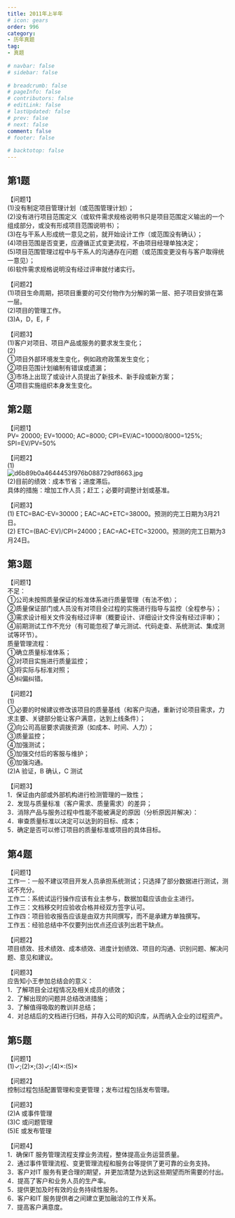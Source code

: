 ```yaml
---  
title: 2011年上半年  
# icon: gears  
order: 996  
category:  
- 历年真题  
tag:  
- 真题  
  
# navbar: false  
# sidebar: false  
  
# breadcrumb: false  
# pageInfo: false  
# contributors: false  
# editLink: false  
# lastUpdated: false  
# prev: false  
# next: false  
comment: false  
# footer: false  
  
# backtotop: false  
---  
```

## 第1题 ##

【问题1】  
(1)没有制定项目管理计划（或范围管理计划）；  
(2)没有进行项目范围定义（或软件需求规格说明书只是项目范围定义输出的一个组成部分，或没有形成项目范围说明书）；  
(3)在与干系人形成统一意见之前，就开始设计工作（或范围没有确认）；  
(4)项目范围是否变更，应遵循正式变更流程，不由项目经理单独决定；  
(5)项目范围管理过程中与干系人的沟通存在问题（或范围变更没有与客户取得统一意见）；  
(6)软件需求规格说明没有经过评审就付诸实行。  
  
【问题2】  
(1)项目生命周期，把项目重要的可交付物作为分解的第一层、把子项目安排在第一层。  
(2)项目的管理工作。  
(3)A，D，E，F  
  
【问题3】  
(1)客户对项目、项目产品或服务的要求发生变化；  
(2)  
①项目外部环境发生变化，例如政府政策发生变化；  
②项目范围计划编制有错误或遗漏；  
③市场上出现了或设计人员提出了新技术、新手段或新方案；  
④项目实施组织本身发生变化。  


## 第2题 ##

【问题1】  
PV= 20000; EV=10000; AC=8000; CPI=EV/AC=10000/8000=125%; SPI=EV/PV=50%  
  
【问题2】  
(1)  
![d6b89b0a4644453f976b088729df8663.jpg][]  
(2)目前的绩效：成本节省；进度滞后。  
具体的措施：增加工作人员；赶工；必要时调整计划或基准。  
  
【问题3】  
(1) ETC=BAC-EV=30000；EAC=AC+ETC=38000。预测的完工日期为3月21日。  
(2) ETC=(BAC-EV)/CPI=24000；EAC=AC+ETC=32000。预测的完工日期为3月24日。  


## 第3题 ##

【问题1】  
不足：  
①公司未按照质量保证的标准体系进行质量管理（有法不依）；  
②质量保证部门或人员没有对项目全过程的实施进行指导与监控（全程参与）；  
③需求设计相关文件没有经过评审（概要设计、详细设计文件没有经过评审）；  
④前期测试工作不充分（有可能忽视了单元测试、代码走查、系统测试、集成测试等环节）。  
质量管理流程：  
①确立质量标准体系；  
②对项目实施进行质量监控；  
③将实际与标准对照；  
④纠偏纠错。  
  
【问题2】  
(1)  
①必要的时候建议修改该项目的质量基线（和客户沟通，重新讨论项目需求，力求主要、关键部分能让客户满意，达到上线条件）；  
②向公司高层要求调拨资源（如成本、时间、人力）；  
③质量监控；  
④加强测试；  
⑤加强交付后的客服与维护；  
⑥加强沟通。  
(2)A 验证，B 确认，C 测试  
  
【问题3】  
1．保证由内部或外部机构进行检测管理的一致性；  
2．发现与质量标准（客户需求、质量需求）的差异；  
3．消除产品与服务过程中性能不能被满足的原因（分析原因并解决）：  
4．审查质量标准以决定可以达到的目标、成本；  
5．确定是否可以修订项目的质量标准或项目的具体目标。  


## 第4题 ##

【问题1】  
工作一：一般不建议项目开发人员承担系统测试；只选择了部分数据进行测试，测试不充分。  
工作二：系统试运行操作应该有业主参与，数据加载应该由业主进行。  
工作三：文档移交时应验收合格并经双方签字认可。  
工作四：项目验收报告应该是由双方共同撰写，而不是承建方单独撰写。  
工作五：经验总结中不仅要列出优点还应该列出若干缺点。  
  
【问题2】  
项目绩效、技术绩效、成本绩效、进度计划绩效、项目的沟通、识别问题、解决问题、意见和建议。  
  
【问题3】  
应告知小王参加总结会的意义：  
1．了解项目全过程情况及相关成员的绩效；  
2．了解出现的问题并总结改进措施；  
3．了解值得吸取的教训并总结；  
4．对总结后的文档进行归档，并存入公司的知识库，从而纳入企业的过程资产。  


## 第5题 ##

【问题1】  
(1)✓;(2)×;(3)✓;(4)×:(5)×  
  
【问题2】  
控制过程包括配置管理和变更管理；发布过程包括发布管理。  
  
【问题3】  
(2)A 或事件管理  
(3)C 或问题管理  
(5)E 或发布管理  
  
【问题4】  
1．确保IT 服务管理流程支撑业务流程，整体提高业务运营质量。  
2．通过事件管理流程、变更管理流程和服务台等提供了更可靠的业务支持。  
3．客户对IT 服务有更合理的期望，并更加清楚为达到这些期望而所需要的付出。  
4．提高了客户和业务人员的生产率。  
5．提供更加及时有效的业务持续性服务。  
6．客户和IT 服务提供者之间建立更加融洽的工作关系。  
7．提高客户满意度。  



[d6b89b0a4644453f976b088729df8663.jpg]: https://www.xkxxkx.cn/file/exam/software/系统集成项目管理工程师/案例/第2题/d6b89b0a4644453f976b088729df8663.jpg
